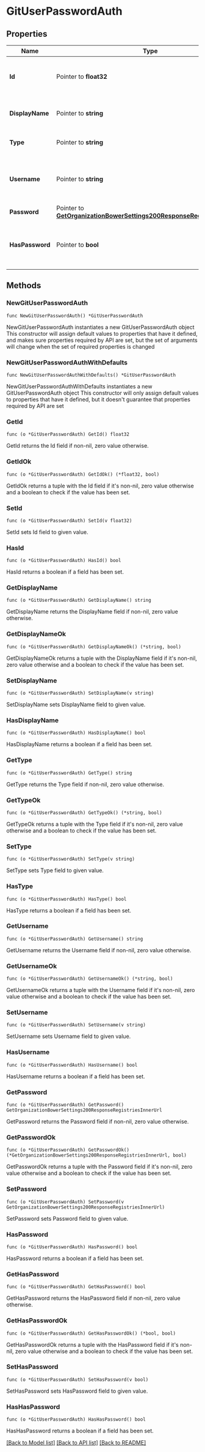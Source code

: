 # GitUserPasswordAuth

## Properties

Name | Type | Description | Notes
------------ | ------------- | ------------- | -------------
**Id** | Pointer to **float32** | UUID of the Git Server (For FOSSA internal usage) | [optional] 
**DisplayName** | Pointer to **string** | Display name of the Git token in FOSSA | [optional] 
**Type** | Pointer to **string** | FOSSA internal type | [optional] 
**Username** | Pointer to **string** | Username to authenticate to the remote Git server | [optional] 
**Password** | Pointer to [**GetOrganizationBowerSettings200ResponseRegistriesInnerUrl**](GetOrganizationBowerSettings200ResponseRegistriesInnerUrl.md) |  | [optional] 
**HasPassword** | Pointer to **bool** | Used when an existing password is obfuscated in the response | [optional] [readonly] 

## Methods

### NewGitUserPasswordAuth

`func NewGitUserPasswordAuth() *GitUserPasswordAuth`

NewGitUserPasswordAuth instantiates a new GitUserPasswordAuth object
This constructor will assign default values to properties that have it defined,
and makes sure properties required by API are set, but the set of arguments
will change when the set of required properties is changed

### NewGitUserPasswordAuthWithDefaults

`func NewGitUserPasswordAuthWithDefaults() *GitUserPasswordAuth`

NewGitUserPasswordAuthWithDefaults instantiates a new GitUserPasswordAuth object
This constructor will only assign default values to properties that have it defined,
but it doesn't guarantee that properties required by API are set

### GetId

`func (o *GitUserPasswordAuth) GetId() float32`

GetId returns the Id field if non-nil, zero value otherwise.

### GetIdOk

`func (o *GitUserPasswordAuth) GetIdOk() (*float32, bool)`

GetIdOk returns a tuple with the Id field if it's non-nil, zero value otherwise
and a boolean to check if the value has been set.

### SetId

`func (o *GitUserPasswordAuth) SetId(v float32)`

SetId sets Id field to given value.

### HasId

`func (o *GitUserPasswordAuth) HasId() bool`

HasId returns a boolean if a field has been set.

### GetDisplayName

`func (o *GitUserPasswordAuth) GetDisplayName() string`

GetDisplayName returns the DisplayName field if non-nil, zero value otherwise.

### GetDisplayNameOk

`func (o *GitUserPasswordAuth) GetDisplayNameOk() (*string, bool)`

GetDisplayNameOk returns a tuple with the DisplayName field if it's non-nil, zero value otherwise
and a boolean to check if the value has been set.

### SetDisplayName

`func (o *GitUserPasswordAuth) SetDisplayName(v string)`

SetDisplayName sets DisplayName field to given value.

### HasDisplayName

`func (o *GitUserPasswordAuth) HasDisplayName() bool`

HasDisplayName returns a boolean if a field has been set.

### GetType

`func (o *GitUserPasswordAuth) GetType() string`

GetType returns the Type field if non-nil, zero value otherwise.

### GetTypeOk

`func (o *GitUserPasswordAuth) GetTypeOk() (*string, bool)`

GetTypeOk returns a tuple with the Type field if it's non-nil, zero value otherwise
and a boolean to check if the value has been set.

### SetType

`func (o *GitUserPasswordAuth) SetType(v string)`

SetType sets Type field to given value.

### HasType

`func (o *GitUserPasswordAuth) HasType() bool`

HasType returns a boolean if a field has been set.

### GetUsername

`func (o *GitUserPasswordAuth) GetUsername() string`

GetUsername returns the Username field if non-nil, zero value otherwise.

### GetUsernameOk

`func (o *GitUserPasswordAuth) GetUsernameOk() (*string, bool)`

GetUsernameOk returns a tuple with the Username field if it's non-nil, zero value otherwise
and a boolean to check if the value has been set.

### SetUsername

`func (o *GitUserPasswordAuth) SetUsername(v string)`

SetUsername sets Username field to given value.

### HasUsername

`func (o *GitUserPasswordAuth) HasUsername() bool`

HasUsername returns a boolean if a field has been set.

### GetPassword

`func (o *GitUserPasswordAuth) GetPassword() GetOrganizationBowerSettings200ResponseRegistriesInnerUrl`

GetPassword returns the Password field if non-nil, zero value otherwise.

### GetPasswordOk

`func (o *GitUserPasswordAuth) GetPasswordOk() (*GetOrganizationBowerSettings200ResponseRegistriesInnerUrl, bool)`

GetPasswordOk returns a tuple with the Password field if it's non-nil, zero value otherwise
and a boolean to check if the value has been set.

### SetPassword

`func (o *GitUserPasswordAuth) SetPassword(v GetOrganizationBowerSettings200ResponseRegistriesInnerUrl)`

SetPassword sets Password field to given value.

### HasPassword

`func (o *GitUserPasswordAuth) HasPassword() bool`

HasPassword returns a boolean if a field has been set.

### GetHasPassword

`func (o *GitUserPasswordAuth) GetHasPassword() bool`

GetHasPassword returns the HasPassword field if non-nil, zero value otherwise.

### GetHasPasswordOk

`func (o *GitUserPasswordAuth) GetHasPasswordOk() (*bool, bool)`

GetHasPasswordOk returns a tuple with the HasPassword field if it's non-nil, zero value otherwise
and a boolean to check if the value has been set.

### SetHasPassword

`func (o *GitUserPasswordAuth) SetHasPassword(v bool)`

SetHasPassword sets HasPassword field to given value.

### HasHasPassword

`func (o *GitUserPasswordAuth) HasHasPassword() bool`

HasHasPassword returns a boolean if a field has been set.


[[Back to Model list]](../README.md#documentation-for-models) [[Back to API list]](../README.md#documentation-for-api-endpoints) [[Back to README]](../README.md)


